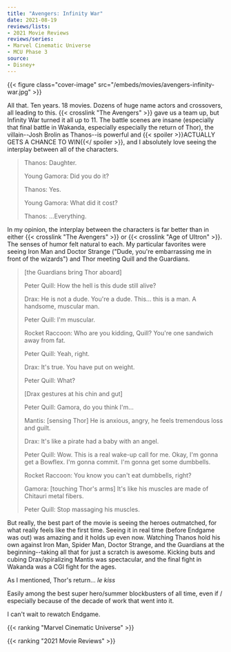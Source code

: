```yaml
---
title: "Avengers: Infinity War"
date: 2021-08-19
reviews/lists:
- 2021 Movie Reviews
reviews/series:
- Marvel Cinematic Universe
- MCU Phase 3
source:
- Disney+
---
```

{{< figure class="cover-image" src="/embeds/movies/avengers-infinity-war.jpg" >}}

All that. Ten years. 18 movies. Dozens of huge name actors and crossovers, all leading to this. {{< crosslink "The Avengers" >}} gave us a team up, but Infinity War turned it all up to 11. The battle scenes are insane (especially that final battle in Wakanda, especially especially the return of Thor), the villain--Josh Brolin as Thanos--is powerful and {{< spoiler >}}ACTUALLY GETS A CHANCE TO WIN{{</ spoiler >}}, and I absolutely love seeing the interplay between all of the characters.

> Thanos: Daughter.
> 
> Young Gamora: Did you do it?
> 
> Thanos: Yes.
> 
> Young Gamora: What did it cost?
> 
> Thanos: ...Everything.


In my opinion, the interplay between the characters is far better than in either {{< crosslink "The Avengers" >}} or {{< crosslink "Age of Ultron" >}}. The senses of humor felt natural to each. My particular favorites were seeing Iron Man and Doctor Strange ("Dude, you're embarrassing me in front of the wizards") and Thor meeting Quill and the Guardians. 

> [the Guardians bring Thor aboard]
> 
> Peter Quill: How the hell is this dude still alive?
> 
> Drax: He is not a dude. You're a dude. This... this is a man. A handsome, muscular man.
> 
> Peter Quill: I'm muscular.
> 
> Rocket Raccoon: Who are you kidding, Quill? You're one sandwich away from fat.
> 
> Peter Quill: Yeah, right.
> 
> Drax: It's true. You have put on weight.
> 
> Peter Quill: What?
> 
> [Drax gestures at his chin and gut]
> 
> Peter Quill: Gamora, do you think I'm...
> 
> Mantis: [sensing Thor] He is anxious, angry, he feels tremendous loss and guilt.
> 
> Drax: It's like a pirate had a baby with an angel.
> 
> Peter Quill: Wow. This is a real wake-up call for me. Okay, I'm gonna get a Bowflex. I'm gonna commit. I'm gonna get some dumbbells.
> 
> Rocket Raccoon: You know you can't eat dumbbells, right?
> 
> Gamora: [touching Thor's arms] It's like his muscles are made of Chitauri metal fibers.
> 
> Peter Quill: Stop massaging his muscles.

But really, the best part of the movie is seeing the heroes outmatched, for what really feels like the first time. Seeing it in real time (before Endgame was out) was amazing and it holds up even now. Watching Thanos hold his own against Iron Man, Spider Man, Doctor Strange, and the Guardians at the beginning--taking all that for just a scratch is awesome. Kicking buts and cubing Drax/spiralizing Mantis was spectacular, and the final fight in Wakanda was a CGI fight for the ages. 

As I mentioned, Thor's return... *le kiss*

Easily among the best super hero/summer blockbusters of all time, even if / especially because of the decade of work that went into it. 

I can't wait to rewatch Endgame. 

{{< ranking "Marvel Cinematic Universe" >}}

{{< ranking "2021 Movie Reviews" >}}